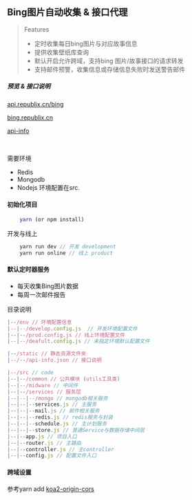 ## Bing图片自动收集 & 接口代理

> Features
>
> - 定时收集每日bing图片与对应故事信息
> - 提供收集壁纸库查询
> - 默认开启允许跨域，支持bing 图片/故事接口的请求转发
> - 支持邮件预警，收集信息或存储信息失败时发送警告邮件

##### 预览 & 接口说明
[api.republix.cn/bing](https://api.republix.cn/bing)

[bing.republix.cn](https://bing.republix.cn/)

[api-info](./static/api-info.json)

<br/>

需要环境
- Redis
- Mongodb
- Nodejs
环境配置在src.

#### 初始化项目
```javascript
    yarn (or npm install)
```

开发与线上
```javascript
    yarn run dev // 开发 development
    yarn run online // 线上 product
```


#### 默认定时器服务
- 每天收集Bing图片数据
- 每周一次邮件报告

目录说明
```javascript
|--/env // 环境配置信息
|--|--/develop.config.js  // 开发环境配置文件
|--|--/prod.config.js // 线上环境配置文件
|--|--/deafult.config.js // 未指定环境默认配置文件

|--/static // 静态资源文件夹
|--/--/api-info.json // 接口说明

|--/src // code
|--|--/common // 公共模块 (utils工具类)
|--|--/midware // 中间件
|--|--/services // 服务层
|--|--|--/mongo // mongodb相关服务
|--|--|--services.js // 主服务
|--|--|--mail.js // 邮件相关服务
|--|--|--redis.js // redis服务与封装
|--|--|--schedule.js // 主计划服务
|--|--|--store.js // 普通Service与数据存储中间层
|--|--app.js // 项目入口
|--|--router.js // 主路由
|--|--controller.js // 主controller
|--|--config.js // 配置文件入口
```


#### 跨域设置
参考yarn add [koa2-origin-cors](https://www.npmjs.com/package/koa2-origin-cors)


